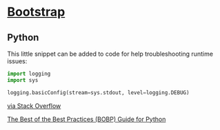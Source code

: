 # [Bootstrap](https://samghata.github.io/bootstrap)

## Python
This little snippet can be added to code for help troubleshooting runtime issues:
```python
import logging
import sys

logging.basicConfig(stream=sys.stdout, level=logging.DEBUG)
```
[via Stack Overflow](https://stackoverflow.com/questions/14058453/making-python-loggers-output-all-messages-to-stdout-in-addition-to-log-file)  


[The Best of the Best Practices (BOBP) Guide for Python](https://gist.github.com/sloria/7001839)  

